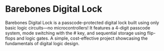 # Barebones Digital Lock
Barebones Digital Lock is a passcode-protected digital lock built using only basic logic circuits—no microcontrollers! It features a 4-digit passcode system, mode switching with the # key, and sequential storage using flip-flops and logic gates. A simple, cost-effective project showcasing the fundamentals of digital logic design.
